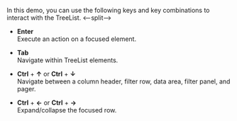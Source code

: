 In this demo, you can use the following keys and key combinations to interact with the TreeList.
<--split-->

- **Enter**             
Execute an action on a focused element.

- **Tab**             
Navigate within TreeList elements.

- **Ctrl** + **&uarr;** or **Ctrl** + **&darr;**             
Navigate between a column header, filter row, data area, filter panel, and pager.

- **Ctrl** + **&larr;** or **Ctrl** + **&rarr;**             
Expand/collapse the focused row.
